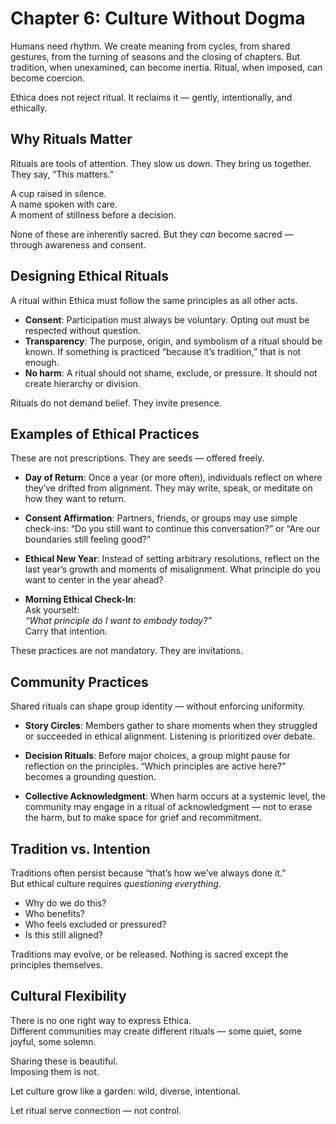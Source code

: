 # Chapter 6: Culture Without Dogma

Humans need rhythm. We create meaning from cycles, from shared gestures, from the turning of seasons and the closing of chapters. But tradition, when unexamined, can become inertia. Ritual, when imposed, can become coercion.

Ethica does not reject ritual. It reclaims it — gently, intentionally, and ethically.

## Why Rituals Matter

Rituals are tools of attention. They slow us down. They bring us together. They say, “This matters.” 

A cup raised in silence.  
A name spoken with care.  
A moment of stillness before a decision.

None of these are inherently sacred. But they *can* become sacred — through awareness and consent.

## Designing Ethical Rituals

A ritual within Ethica must follow the same principles as all other acts.

- **Consent**: Participation must always be voluntary. Opting out must be respected without question.
- **Transparency**: The purpose, origin, and symbolism of a ritual should be known. If something is practiced “because it’s tradition,” that is not enough.
- **No harm**: A ritual should not shame, exclude, or pressure. It should not create hierarchy or division.

Rituals do not demand belief. They invite presence.

## Examples of Ethical Practices

These are not prescriptions. They are seeds — offered freely.

- **Day of Return**: Once a year (or more often), individuals reflect on where they’ve drifted from alignment. They may write, speak, or meditate on how they want to return.

- **Consent Affirmation**: Partners, friends, or groups may use simple check-ins: “Do you still want to continue this conversation?” or “Are our boundaries still feeling good?”

- **Ethical New Year**: Instead of setting arbitrary resolutions, reflect on the last year’s growth and moments of misalignment. What principle do you want to center in the year ahead?

- **Morning Ethical Check-In**:  
  Ask yourself:  
  *“What principle do I want to embody today?”*  
  Carry that intention.

These practices are not mandatory. They are invitations.

## Community Practices

Shared rituals can shape group identity — without enforcing uniformity.

- **Story Circles**: Members gather to share moments when they struggled or succeeded in ethical alignment. Listening is prioritized over debate.

- **Decision Rituals**: Before major choices, a group might pause for reflection on the principles. “Which principles are active here?” becomes a grounding question.

- **Collective Acknowledgment**: When harm occurs at a systemic level, the community may engage in a ritual of acknowledgment — not to erase the harm, but to make space for grief and recommitment.

## Tradition vs. Intention

Traditions often persist because “that’s how we’ve always done it.”  
But ethical culture requires *questioning everything*.

- Why do we do this?
- Who benefits?
- Who feels excluded or pressured?
- Is this still aligned?

Traditions may evolve, or be released. Nothing is sacred except the principles themselves.

## Cultural Flexibility

There is no one right way to express Ethica.  
Different communities may create different rituals — some quiet, some joyful, some solemn.

Sharing these is beautiful.  
Imposing them is not.

Let culture grow like a garden: wild, diverse, intentional.

Let ritual serve connection — not control.
